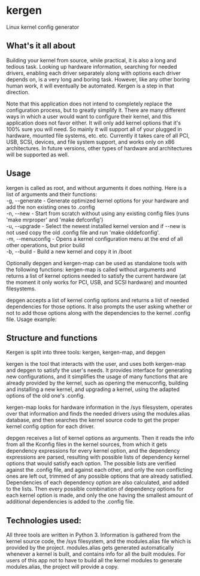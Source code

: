 # kergen
Linux kernel config generator

## What's it all about
Building your kernel from source, while practical, it is also a long and tedious task. 
Looking up hardware information, searching for needed drivers, enabling each driver separately along with options each driver depends on, is a very long and boring task. However, like any other boring human work, it will eventually be automated. Kergen is a step in that direction.

Note that this application does not intend to completely replace the configuration process, but to greatly simplify it.
There are many different ways in which a user would want to configure their kernel, and this application does not favor either.
It will only add kernel options that it's 100% sure you will need. So mainly it will support all of your plugged in hardware, mounted file systems, etc. etc.
Currently it takes care of all PCI, USB, SCSI, devices, and file system support, and works only on x86 architectures. In future versions, other types of hardware and architectures will be supported as well.

## Usage
kergen is called as root, and without arguments it does nothing. Here is a list of arguments and their functions:  
-g, --generate   - Generate optimized kernel options for your hardware and add the non existing ones to .config  
-n, --new        - Start from scratch without using any existing config files (runs 'make mrproper' and 'make defconfig')  
-u, --upgrade    - Select the newest installed kernel version and if --new is not used copy the old .config file and run 'make olddefconfig'.  
-m, --menuconfig - Opens a kernel configuration menu at the end of all other operations, but prior build  
-b, --build      - Build a new kernel and copy it in /boot

Optionally depgen and kergen-map can be used as standalone tools with the following functions:
kergen-map is called without arguments and returns a list of kernel options needed to satisfy the current hardware (at the moment it only works for PCI, USB, and SCSI hardware) and mounted filesystems.

depgen accepts a list of kernel config options and returns a list of needed dependencies for those options. It also prompts the user asking whether or not to add those options along with the dependencies to the kernel .config file. Usage example:

## Structure and functions
Kergen is split into three tools: kergen, kergen-map, and depgen
    
kergen is the tool that interacts with the user, and uses both kergen-map and depgen to satisfy the user's needs. It provides interface for generating new configurations, and it simplifies the usage of many functions that are already provided by the kernel, such as opening the menuconfig, building and installing a new kernel, and upgrading a kernel, using the adapted options of the old one's .config.

kergen-map looks for hardware information in the /sys filesystem, operates over that information and finds the needed drivers using the modules.alias database, and then searches the kernel source code to get the proper kernel config option for each driver.

depgen receives a list of kernel options as arguments. Then it reads the info from all the Kconfig files in the kernel sources, from which it gets dependency expressions for every kernel option, and the dependency expressions are parsed, resulting with possible lists of dependency kernel options that would satisfy each option. The possible lists are verified against the .config file, and against each other, and only the non conflicting ones are left out, trimmed of any possible options that are already satisfied. Dependencies of each dependency option are also calculated, and added to the lists. Then every possible combination of dependency options for each kernel option is made, and only the one having the smallest amount of additional dependencies is added to the .config file.

## Technologies used:
All three tools are written in Python 3.
Information is gathered from the kernel source code, the /sys filesystem, and the modules.alias file which is provided by the project.
modules.alias gets generated automatically whenever a kernel is built, and contains info for all the built modules. For users of this app not to have to build all the kernel modules to generate modules.alias, the project will provide a copy.
